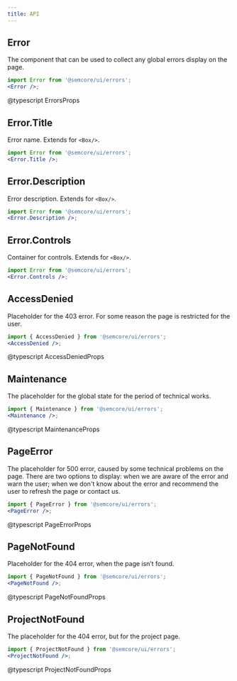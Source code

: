 ```yaml
---
title: API
---
```


## Error

The component that can be used to collect any global errors display on the page.

```jsx
import Error from '@semcore/ui/errors';
<Error />;
```

@typescript ErrorsProps

## Error.Title

Error name. Extends for `<Box/>`.

```jsx
import Error from '@semcore/ui/errors';
<Error.Title />;
```

## Error.Description

Error description. Extends for `<Box/>`.

```jsx
import Error from '@semcore/ui/errors';
<Error.Description />;
```

## Error.Controls

Container for controls. Extends for `<Box/>`.

```jsx
import Error from '@semcore/ui/errors';
<Error.Controls />;
```

## AccessDenied

Placeholder for the 403 error. For some reason the page is restricted for the user.

```jsx
import { AccessDenied } from '@semcore/ui/errors';
<AccessDenied />;
```

@typescript AccessDeniedProps

## Maintenance

The placeholder for the global state for the period of technical works.

```jsx
import { Maintenance } from '@semcore/ui/errors';
<Maintenance />;
```

@typescript MaintenanceProps

## PageError

The placeholder for 500 error, caused by some technical problems on the page. There are two options to display: when we are aware of the error and warn the user; when we don't know about the error and recommend the user to refresh the page or contact us.

```jsx
import { PageError } from '@semcore/ui/errors';
<PageError />;
```

@typescript PageErrorProps

## PageNotFound

Placeholder for the 404 error, when the page isn’t found.

```jsx
import { PageNotFound } from '@semcore/ui/errors';
<PageNotFound />;
```

@typescript PageNotFoundProps

## ProjectNotFound

The placeholder for the 404 error, but for the project page.

```jsx
import { ProjectNotFound } from '@semcore/ui/errors';
<ProjectNotFound />;
```

@typescript ProjectNotFoundProps
